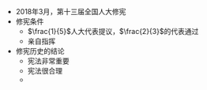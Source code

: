 - 2018年3月，第十三届全国人大修宪
- 修宪条件
	- $\frac{1}{5}$人大代表提议，$\frac{2}{3}$的代表通过
	- 亲自指挥
- 修宪历史的结论
	- 宪法非常重要
	- 宪法很合理
	-